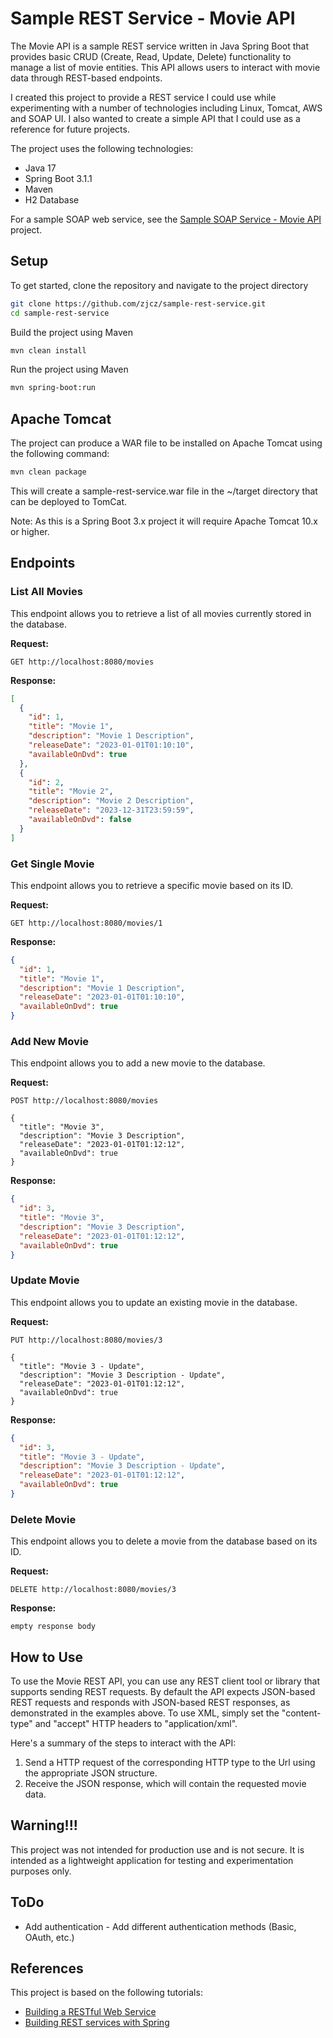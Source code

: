 # Sample REST Service - Movie API

The Movie API is a sample REST service written in Java Spring Boot that provides basic CRUD (Create, Read, Update, Delete) functionality to manage a list of movie entities. This API allows users to interact with movie data through REST-based endpoints.

I created this project to provide a REST service I could use while experimenting with a number of technologies including Linux, Tomcat, AWS and SOAP UI. I also wanted to create a simple API that I could use as a reference for future projects.

The project uses the following technologies:
- Java 17
- Spring Boot 3.1.1
- Maven
- H2 Database

For a sample SOAP web service, see the [Sample SOAP Service - Movie API](https://www.github.com/zjcz/sample-soap-service) project.

## Setup

To get started, clone the repository and navigate to the project directory

```bash
git clone https://github.com/zjcz/sample-rest-service.git
cd sample-rest-service
```

Build the project using Maven

```bash
mvn clean install
```

Run the project using Maven

```bash 
mvn spring-boot:run
```

## Apache Tomcat
The project can produce a WAR file to be installed on Apache Tomcat using the following command:

```bash 
mvn clean package
```

This will create a sample-rest-service.war file in the ~/target directory that can be deployed to TomCat.

Note: As this is a Spring Boot 3.x project it will require Apache Tomcat 10.x or higher.

## Endpoints

### List All Movies

This endpoint allows you to retrieve a list of all movies currently stored in the database.

**Request:**
```
GET http://localhost:8080/movies
```

**Response:**
```json
[
  {
    "id": 1,
    "title": "Movie 1",
    "description": "Movie 1 Description",
    "releaseDate": "2023-01-01T01:10:10",
    "availableOnDvd": true
  },
  {
    "id": 2,
    "title": "Movie 2",
    "description": "Movie 2 Description",
    "releaseDate": "2023-12-31T23:59:59",
    "availableOnDvd": false
  }
]
```

### Get Single Movie

This endpoint allows you to retrieve a specific movie based on its ID.

**Request:**
```
GET http://localhost:8080/movies/1
```

**Response:**
```json
{
  "id": 1,
  "title": "Movie 1",
  "description": "Movie 1 Description",
  "releaseDate": "2023-01-01T01:10:10",
  "availableOnDvd": true
}
```

### Add New Movie

This endpoint allows you to add a new movie to the database.

**Request:**
```
POST http://localhost:8080/movies

{
  "title": "Movie 3",
  "description": "Movie 3 Description",
  "releaseDate": "2023-01-01T01:12:12",
  "availableOnDvd": true
}
```

**Response:**
```json
{
  "id": 3,
  "title": "Movie 3",
  "description": "Movie 3 Description",
  "releaseDate": "2023-01-01T01:12:12",
  "availableOnDvd": true
}
```

### Update Movie

This endpoint allows you to update an existing movie in the database.

**Request:**
```
PUT http://localhost:8080/movies/3

{
  "title": "Movie 3 - Update",
  "description": "Movie 3 Description - Update",
  "releaseDate": "2023-01-01T01:12:12",
  "availableOnDvd": true
}
```

**Response:**
```json
{
  "id": 3,
  "title": "Movie 3 - Update",
  "description": "Movie 3 Description - Update",
  "releaseDate": "2023-01-01T01:12:12",
  "availableOnDvd": true
}
```

### Delete Movie

This endpoint allows you to delete a movie from the database based on its ID.

**Request:**
```
DELETE http://localhost:8080/movies/3
```

**Response:**
```
empty response body
```

## How to Use

To use the Movie REST API, you can use any REST client tool or library that supports sending REST requests. By default the API expects JSON-based REST requests and responds with JSON-based REST responses, as demonstrated in the examples above.  To use XML, simply set the "content-type" and "accept" HTTP headers to "application/xml".

Here's a summary of the steps to interact with the API:

1. Send a HTTP request of the corresponding HTTP type to the Url using the appropriate JSON structure.
2. Receive the JSON response, which will contain the requested movie data.

## Warning!!!

This project was not intended for production use and is not secure. It is intended as a lightweight application for testing and experimentation purposes only.

## ToDo

- Add authentication - Add different authentication methods (Basic, OAuth, etc.)

## References

This project is based on the following tutorials: 
- [Building a RESTful Web Service](https://spring.io/guides/gs/rest-service/)
- [Building REST services with Spring](https://spring.io/guides/tutorials/rest/)
